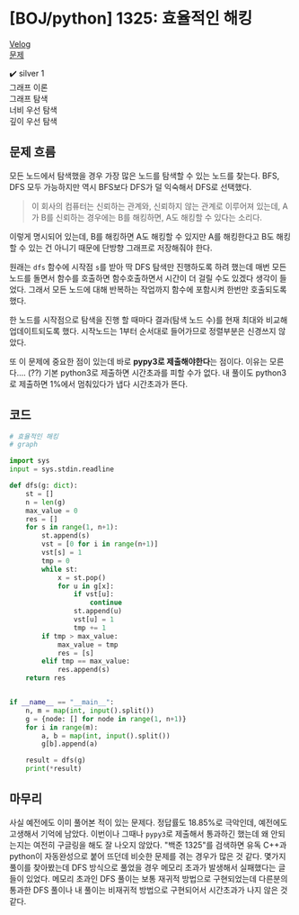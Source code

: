 # [BOJ/python] 1325: 효율적인 해킹

[Velog](https://velog.io/@semoon/BOJpython-1325-%ED%9A%A8%EC%9C%A8%EC%A0%81%EC%9D%B8-%ED%95%B4%ED%82%B9)<br>
[문제](https://www.acmicpc.net/problem/1325)

✔️ silver 1<br>
그래프 이론<br>
그래프 탐색<br>
너비 우선 탐색<br>
깊이 우선 탐색

## 문제 흐름
모든 노드에서 탐색했을 경우 가장 많은 노드를 탐색할 수 있는 노드를 찾는다.
BFS, DFS 모두 가능하지만 역시 BFS보다 DFS가 덜 익숙해서 DFS로 선택했다.

> 이 회사의 컴퓨터는 신뢰하는 관계와, 신뢰하지 않는 관계로 이루어져 있는데, A가 B를 신뢰하는 경우에는 B를 해킹하면, A도 해킹할 수 있다는 소리다.

이렇게 명시되어 있는데, B를 해킹하면 A도 해킹할 수 있지만 A를 해킹한다고 B도 해킹할 수 있는 건 아니기 때문에 단방향 그래프로 저장해줘야 한다.

원래는 `dfs` 함수에 시작점 `s`를 받아 딱 DFS 탐색만 진행하도록 하려 했는데 매번 모든 노드를 돌면서 함수를 호출하면 함수호출하면서 시간이 더 걸릴 수도 있겠다 생각이 들었다.
그래서 모든 노드에 대해 반복하는 작업까지 함수에 포함시켜 한번만 호출되도록 했다.

한 노드를 시작점으로 탐색을 진행 할 때마다 결과(탐색 노드 수)를 현재 최대와 비교해 업데이트되도록 했다.
시작노드는 1부터 순서대로 들어가므로 정렬부분은 신경쓰지 않았다.

또 이 문제에 중요한 점이 있는데 바로 **pypy3로 제출해야한다**는 점이다.
이유는 모른다.... (??)
기본 python3로 제출하면 시간초과를 피할 수가 없다.
내 풀이도 python3로 제출하면 1%에서 멈춰있다가 냅다 시간초과가 뜬다.

## 코드
```python
# 효율적인 해킹
# graph

import sys
input = sys.stdin.readline

def dfs(g: dict):
    st = []
    n = len(g)
    max_value = 0
    res = []
    for s in range(1, n+1):
        st.append(s)
        vst = [0 for i in range(n+1)]
        vst[s] = 1
        tmp = 0
        while st:
            x = st.pop()
            for u in g[x]:
                if vst[u]:
                    continue
                st.append(u)
                vst[u] = 1
                tmp += 1
        if tmp > max_value:
            max_value = tmp
            res = [s]
        elif tmp == max_value:
            res.append(s)
    return res


if __name__ == "__main__":
    n, m = map(int, input().split())
    g = {node: [] for node in range(1, n+1)}
    for i in range(m):
        a, b = map(int, input().split())
        g[b].append(a)

    result = dfs(g)
    print(*result)
```

## 마무리
사실 예전에도 이미 풀어본 적이 있는 문제다.
정답률도 18.85%로 극악인데, 예전에도 고생해서 기억에 남았다.
이번이나 그때나 `pypy3`로 제출해서 통과하긴 했는데 왜 안되는지는 여전히 구글링을 해도 잘 나오지 않았다.
"백준 1325"를 검색하면 유독 C++과 python이 자동완성으로 붙어 뜨던데 비슷한 문제를 겪는 경우가 많은 것 같다.
몇가지 풀이를 찾아봤는데 DFS 방식으로 풀었을 경우 메모리 초과가 발생해서 실패했다는 글들이 있었다.
메모리 초과인 DFS 풀이는 보통 재귀적 방법으로 구현되었는데 다른분의 통과한 DFS 풀이나 내 풀이는 비재귀적 방법으로 구현되어서 시간초과가 나지 않은 것 같다.
